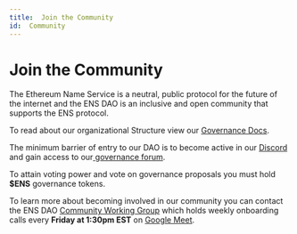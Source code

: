 ```yaml
---
title:  Join the Community
id:  Community
---
```


# Join the Community

The Ethereum Name Service is a neutral, public protocol for the future of the internet and the ENS DAO is an inclusive and open community that supports the ENS protocol.

To read about our organizational Structure view our [Governance Docs](https://docs.ens.domains/v/governance/).

The minimum barrier of entry to our DAO is to become active in our [Discord](https://chat.ens.domains) and gain access to our[ governance forum](https://discuss.ens.domains).

To attain voting power and vote on governance proposals you must hold **$ENS** governance tokens.

To learn more about becoming involved in our community you can contact the ENS DAO [Community Working Group](https://discuss.ens.domains/t/community-working-group-dashboard/11031) which holds weekly onboarding calls every **Friday at 1:30pm EST** on [Google Meet](https://meet.google.com/gvg-bkdk-xaa).
